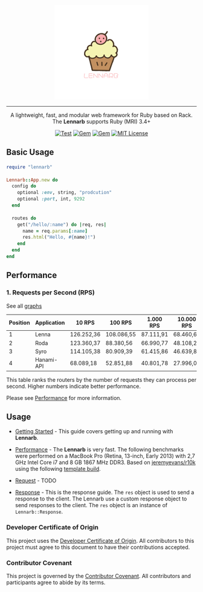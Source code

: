 <div align="center">
  <picture>
    <img alt="Lennarb" src="logo/lennarb.png" width="250">
  </picture>

---

A lightweight, fast, and modular web framework for Ruby based on Rack. The **Lennarb** supports Ruby (MRI) 3.4+

[![Test](https://github.com/aristotelesbr/lennarb/actions/workflows/test.yaml/badge.svg)](https://github.com/aristotelesbr/lennarb/actions/workflows/test.yaml)
[![Gem](https://img.shields.io/gem/v/lennarb.svg)](https://rubygems.org/gems/lennarb)
[![Gem](https://img.shields.io/gem/dt/lennarb.svg)](https://rubygems.org/gems/lennarb)
[![MIT License](https://img.shields.io/:License-MIT-blue.svg)](https://tldrlegal.com/license/mit-license)

</div>

## Basic Usage

```ruby
require "lennarb"

Lennarb::App.new do
  config do
    optional :env, string, "prodcution"
    optional :port, int, 9292
  end

  routes do
    get("/hello/:name") do |req, res|
      name = req.params[:name]
      res.html("Hello, #{name}!")
    end
  end
end
```

## Performance

### 1. Requests per Second (RPS)

See all [graphs](https://github.com/aristotelesbr/lennarb/blob/main/benchmark)

| Position | Application | 10 RPS     | 100 RPS    | 1.000 RPS | 10.000 RPS |
| -------- | ----------- | ---------- | ---------- | --------- | ---------- |
| 1        | Lenna       | 126.252,36 | 108.086,55 | 87.111,91 | 68.460,64  |
| 2        | Roda        | 123.360,37 | 88.380,56  | 66.990,77 | 48.108,29  |
| 3        | Syro        | 114.105,38 | 80.909,39  | 61.415,86 | 46.639,81  |
| 4        | Hanami-API  | 68.089,18  | 52.851,88  | 40.801,78 | 27.996,00  |

This table ranks the routers by the number of requests they can process per second. Higher numbers indicate better performance.

Please see [Performance](https://aristotelesbr.github.io/lennarb/guides/performance/index.html) for more information.

## Usage

- [Getting Started](https://aristotelesbr.github.io/lennarb/guides/getting-started/index) - This guide covers getting up and running with **Lennarb**.

- [Performance](https://aristotelesbr.github.io/lennarb/guides/performance/index.html) - The **Lennarb** is very fast. The following benchmarks were performed on a MacBook Pro (Retina, 13-inch, Early 2013) with 2,7 GHz Intel Core i7 and 8 GB 1867 MHz DDR3. Based on [jeremyevans/r10k](https://github.com/jeremyevans/r10k) using the following [template build](static/r10k/build/lennarb.rb).

- [Request]() - TODO

- [Response](https://aristotelesbr.github.io/lennarb/guides/response/index.html) - This is the response guide.
  The `res` object is used to send a response to the client. The Lennarb use a custom response object to send responses to the client. The `res` object is an instance of `Lennarb::Response`.

### Developer Certificate of Origin

This project uses the [Developer Certificate of Origin](https://developercertificate.org/). All contributors to this project must agree to this document to have their contributions accepted.

### Contributor Covenant

This project is governed by the [Contributor Covenant](https://www.contributor-covenant.org/). All contributors and participants agree to abide by its terms.
